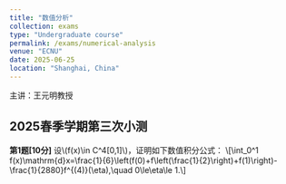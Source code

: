 ```yaml
---
title: "数值分析"
collection: exams
type: "Undergraduate course"
permalink: /exams/numerical-analysis
venue: "ECNU"
date: 2025-06-25
location: "Shanghai, China"
---
```

主讲：王元明教授

## 2025春季学期第三次小测

**第1题[10分]**
设\\(f(x)\in C^4[0,1]\\)，证明如下数值积分公式：
\\[\int_0^1 f(x)\mathrm{d}x=\frac{1}{6}\left(f(0)+f\left(\frac{1}{2}\right)+f(1)\right)-\frac{1}{2880}f^{(4)}(\eta),\quad 0\le\eta\le 1.\\]

